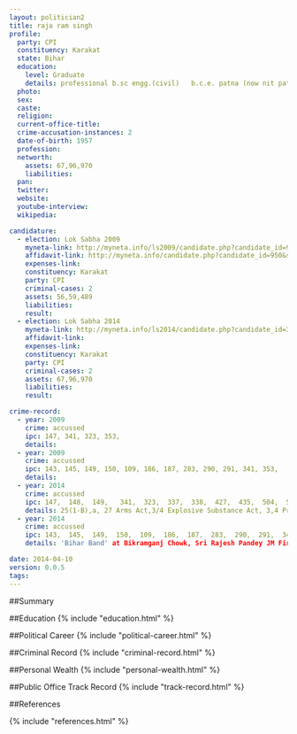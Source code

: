 ```yaml
---
layout: politician2
title: raja ram singh
profile: 
  party: CPI
  constituency: Karakat
  state: Bihar
  education: 
    level: Graduate
    details: professional b.sc engg.(civil)   b.c.e. patna (now nit patna)  patna university in 1983
  photo: 
  sex: 
  caste: 
  religion: 
  current-office-title: 
  crime-accusation-instances: 2
  date-of-birth: 1957
  profession: 
  networth: 
    assets: 67,96,970
    liabilities: 
  pan: 
  twitter: 
  website: 
  youtube-interview: 
  wikipedia: 

candidature: 
  - election: Lok Sabha 2009
    myneta-link: http://myneta.info/ls2009/candidate.php?candidate_id=950
    affidavit-link: http://myneta.info/candidate.php?candidate_id=950&scan=original
    expenses-link: 
    constituency: Karakat 
    party: CPI
    criminal-cases: 2
    assets: 56,59,489
    liabilities: 
    result:  
  - election: Lok Sabha 2014
    myneta-link: http://myneta.info/ls2014/candidate.php?candidate_id=34
    affidavit-link: 
    expenses-link: 
    constituency: Karakat 
    party: CPI
    criminal-cases: 2
    assets: 67,96,970
    liabilities: 
    result:  

crime-record: 
  - year: 2009
    crime: accussed
    ipc: 147, 341, 323, 353,
    details:  
  - year: 2009
    crime: accussed
    ipc: 143, 145, 149, 150, 109, 186, 187, 283, 290, 291, 341, 353,
    details:  
  - year: 2014
    crime: accussed
    ipc: 147,  148,  149,   341,  323,  337,  338,  427,  435,  504,  506,  307,  120B
    details: 25(1-B),a, 27 Arms Act,3/4 Explosive Substance Act, 3,4 Prevention of Damage of Public Property Act 1984, Aurangabad Town PS Case No-155/12, ADJ-IV A.Bad,Cog. Date- 3/08/2012 
  - year: 2014
    crime: accussed
    ipc: 143,  145,  149,  150,  109,  186,  187,  283,  290,  291,  341,  353
    details: 'Bihar Band' at Bikramganj Chowk, Sri Rajesh Pandey JM First Class, Bikramganj, Cog. Date- 9/11/2009 

date: 2014-04-10
version: 0.0.5
tags: 
---
```


##Summary


##Education
{% include "education.html" %}


##Political Career
{% include "political-career.html" %}


##Criminal Record
{% include "criminal-record.html" %}


##Personal Wealth
{% include "personal-wealth.html" %}


##Public Office Track Record
{% include "track-record.html" %}


##References


{% include "references.html" %}
